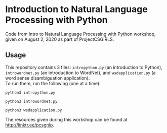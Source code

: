 # Introduction to Natural Language Processing with Python
Code from Intro to Natural Language Processing with Python workshop, given on August 2, 2020 as part of ProjectCSGIRLS.
## Usage
This repository contains 3 files: `intropython.py` (an introduction to Python), `introwordnet.py` (an introduction to WordNet), and `wsdapplication.py` (a word sense disambiguation application).  
To run them, run the following (one at a time):
```
python3 intropython.py
```
```
python3 introwordnet.py
```
```
python3 wsdapplication.py
```
The resources given during this workshop can be found at http://linktr.ee/pcsgnlp.

